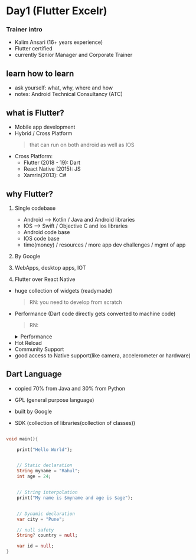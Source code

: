 # Day1 (Flutter Excelr)

### Trainer intro

- Kalim Ansari (16+ years experience)
- Flutter certified
- currently Senior Manager and Corporate Trainer

## learn how to learn

- ask yourself: what, why, where and how
- notes: Android Technical Consultancy (ATC)

## what is Flutter?

- Mobile app development 
- Hybrid / Cross Platform 
    > that can run on both android as well as IOS
- Cross Platform:
    - Flutter (2018 - 19):     Dart
    - React Native (2015):     JS
    - Xamrin(2013):            C#

## why Flutter?

1. Single codebase
    - Android --> Kotlin / Java and Android libraries
    - IOS     --> Swift / Objective C and ios libraries 
    - Android code base
    - IOS code base 
    - time(money) / resources / more app dev challenges / mgmt of app

2. By Google

3. WebApps, desktop apps, IOT

4. Flutter over React Native

- huge collection of widgets (readymade)
    > RN: you need to develop from scratch
- Performance (Dart code directly gets converted to machine code)
    > RN: 
    <details>
        <summary>Performance</summary>
        Flutter is faster than React Native because Flutter uses a JIT compiler, which converts Dart code directly into machine code at runtime. This means that Flutter applications can run more quickly than React Native applications, which use an interpreter to execute JavaScript code.
    </details>
- Hot Reload
- Community Support
- good access to Native support(like camera, accelerometer or hardware)

## Dart Language

- copied 70% from Java and 30% from Python
- GPL (general purpose language)
- built by Google

- SDK (collection of libraries(collection of classes))

```dart

void main(){

    print("Hello World");     


    // Static declaration
    String myname = "Rahul";
    int age = 24;


    // String interpolation
    print("My name is $myname and age is $age");


    // Dynamic declaration
    var city = "Pune";

    // null safety
    String? country = null;

    var id = null;
}

```